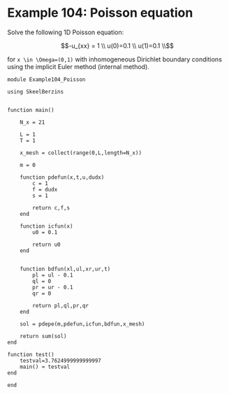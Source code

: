 # Example 104: Poisson equation

Solve the following 1D Poisson equation:
```math
-u_{xx} = 1 \\
u(0)=0.1 \\
u(1)=0.1 \\
```
for ``x \in \Omega=(0,1)`` with inhomogeneous Dirichlet boundary conditions using the implicit Euler method (internal method).

```
module Example104_Poisson

using SkeelBerzins


function main()

    N_x = 21
        
    L = 1
    T = 1

    x_mesh = collect(range(0,L,length=N_x))

    m = 0

    function pdefun(x,t,u,dudx)
        c = 1
        f = dudx 
        s = 1
        
        return c,f,s
    end

    function icfun(x)
        u0 = 0.1
        
        return u0
    end


    function bdfun(xl,ul,xr,ur,t)
        pl = ul - 0.1
        ql = 0
        pr = ur - 0.1
        qr = 0

        return pl,ql,pr,qr
    end

    sol = pdepe(m,pdefun,icfun,bdfun,x_mesh)

    return sum(sol)
end

function test()
    testval=3.7624999999999997
    main() ≈ testval
end

end
```
